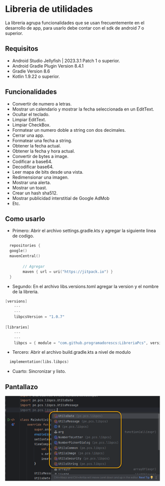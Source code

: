 # Libreria de utilidades

La libreria agrupa funcionalidades que se usan frecuentemente en el desarrollo de app, para usarlo debe contar con el sdk de android 7 o superior.

## Requisitos

- Android Studio Jellyfish | 2023.3.1 Patch 1 o superior.
- Android Gradle Plugin Version 8.4.1
- Gradle Version 8.6
- Kotlin 1.9.22 o superior.

## Funcionalidades

- Convertir de numero a letras.
- Mostrar un calendario y mostrar la fecha seleccionada en un EditText.
- Ocultar el teclado.
- Limpiar EditText.
- Limpiar CheckBox.
- Formatear un numero doble a string con dos decimales.
- Cerrar una app.
- Formatear una fecha a string.
- Obtener la fecha actual.
- Obtener la fecha y hora actual.
- Convertir de bytes a image.
- Codificar a base64.
- Decodificar base64.
- Leer mapa de bits desde una vista.
- Redimensionar una imagen.
- Mostrar una alerta.
- Mostrar un toast.
- Crear un hash sha512.
- Mostrar publicidad interstitial de Google AdMob
- Etc.

## Como usarlo

- Primero: Abrir el archivo settings.gradle.kts y agregar la siguiente linea de codigo.
```kotlin
  repositories {
  google()
  mavenCentral()

        // Agregar
        maven { url = uri("https://jitpack.io") }
  }
```

- Segundo: En el archivo libs.versions.toml agregar la version y el nombre de la libreria.
```kotlin
[versions]
    ---
    ---
    libpcsVersion = "1.0.7"

[libraries]
    ---
    ---
    libpcs = { module = "com.github.programadorescs:LibreriaPcs", version.ref = "libpcsVersion" }
```

- Tercero: Abrir el archivo build.gradle.kts a nivel de modulo
```kotlin
  implementation(libs.libpcs)
```

- Cuarto: Sincronizar y listo.

## Pantallazo
![Image text](https://github.com/programadorescs/LibreriaPcs/blob/master/app/src/main/assets/libpcs.png)
